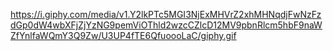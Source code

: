 https://i.giphy.com/media/v1.Y2lkPTc5MGI3NjExMHVrZ2xhMHNqdjFwNzFzdGp0dW4wbXFjZjYzNG9pemViOThld2wzcCZlcD12MV9pbnRlcm5hbF9naWZfYnlfaWQmY3Q9Zw/U3UP4fTE6QfuoooLaC/giphy.gif
